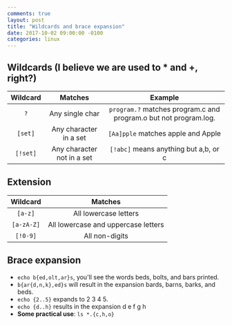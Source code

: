 ```yaml
---
comments: true
layout: post
title: "Wildcards and brace expansion"
date: 2017-10-02 09:00:00 -0100
categories: linux
---
```

## Wildcards (I believe we are used to * and +, right?)

| Wildcard | Matches | Example |
| :--------: | :-------: | :------:  |
| `?` | Any single char | `program.?` matches program.c and program.o but not program.log. |
| `[set]` | Any character in a set | `[Aa]pple` matches apple and Apple |
| `[!set]` | Any character not in a set | `[!abc]` means anything but a,b, or c |

## Extension

| Wildcard | Matches |
| :-----: | :-----: |
| `[a-z]` | All lowercase letters |
| `[a-zA-Z]` | All lowercase and uppercase letters |
| `[!0-9]` | All non-digits |

## Brace expansion
* `echo b{ed,olt,ar}s`, you'll see the words beds, bolts, and bars printed.
* `b{ar{d,n,k},ed}s` will result in the expansion bards, barns, barks, and beds.
* `echo {2..5}` expands to 2 3 4 5.
* `echo {d..h}` results in the expansion d e f g h
* **Some practical use**: `ls *.{c,h,o}`

